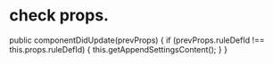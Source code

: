 # check props.
public componentDidUpdate(prevProps) {
    if (prevProps.ruleDefId !== this.props.ruleDefId) {
        this.getAppendSettingsContent();
    }
}

